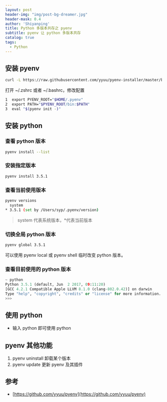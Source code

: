 ```yaml
---
layout: post
header-img: "img/post-bg-dreamer.jpg"
header-mask: 0.4
author: 'Shiyanping'
title: Python 多版本共存之 pyenv
subtitle: pyenv 让 python 多版本共存
catalog: true
tags:
  - Python
---
```


## 安装 pyenv

```bash
curl -L https://raw.githubusercontent.com/yyuu/pyenv-installer/master/bin/pyenv-installer | bash
```

打开 ~/.zshrc 或者 ~/.bashrc，修改配置

```bash
1  export PYENV_ROOT="$HOME/.pyenv"
2  export PATH="$PYENV_ROOT/bin:$PATH"
3  eval "$(pyenv init -)"
```

<!-- more -->

## 安装 python

### 查看 python 版本

```bash
pyenv install --list
```

### 安装指定版本

```bash
pyenv install 3.5.1
```

### 查看当前使用版本

```bash
pyenv versions
  system
* 3.5.1 (set by /Users/syp/.pyenv/version)
```

> system 代表系统版本，\*代表当前版本

### 切换全局 python 版本

```bash
pyenv global 3.5.1
```

可以使用 pyenv local 或 pyenv shell 临时改变 python 版本。

### 查看目前使用的 python 版本

```python
~ python
Python 3.5.1 (default, Jun  2 2017, 09:11:20)
[GCC 4.2.1 Compatible Apple LLVM 8.1.0 (clang-802.0.42)] on darwin
Type "help", "copyright", "credits" or "license" for more information.
>>>
```

## 使用 python

- 输入 python 即可使用 python

## pyenv 其他功能

1. pyenv uninstall 卸载某个版本
2. pyenv update 更新 pyenv 及其插件

## 参考

- [https://github.com/yyuu/pyenv](https://github.com/yyuu/pyenv)
